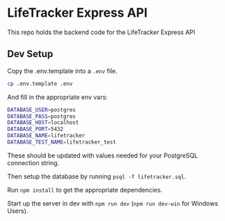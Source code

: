 # LifeTracker Express API

This repo holds the backend code for the LifeTracker Express API

## Dev Setup

Copy the .env.template into a `.env` file.

```bash
cp .env.template .env
```

And fill in the appropriate env vars:

```bash
DATABASE_USER=postgres
DATABASE_PASS=postgres
DATABASE_HOST=localhost
DATABASE_PORT=5432
DATABASE_NAME=lifetracker
DATABASE_TEST_NAME=lifetracker_test
```

These should be updated with values needed for your PostgreSQL connection string.

Then setup the database by running `psql -f lifetracker.sql`.

Run `npm install` to get the appropriate dependencies.

Start up the server in dev with `npm run dev` (`npm run dev-win` for Windows Users).
